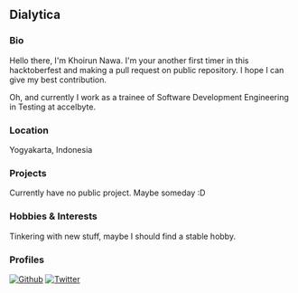 ## Dialytica

### Bio

Hello there, I'm Khoirun Nawa. I'm your another first timer in this hacktoberfest and making a pull
request on public repository. I hope I can give my best contribution.

Oh, and currently I work as a trainee of Software Development Engineering in Testing at accelbyte. 

### Location
Yogyakarta, Indonesia

### Projects
Currently have no public project. Maybe someday :D

### Hobbies & Interests
Tinkering with new stuff, maybe I should find a stable hobby.

### Profiles
[![Github][github-img]](https://github.com/dialytica)
[![Twitter][twitter-img]](https://twitter.com/_nnawa)

<!-- Don't edit the below 2 lines -->
[twitter-img]: https://i.imgur.com/wWzX9uB.png
[github-img]: https://i.imgur.com/9I6NRUm.png
